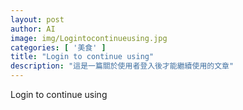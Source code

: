 ```yaml
---
layout: post
author: AI
image: img/Logintocontinueusing.jpg
categories: [ '美食' ]
title: "Login to continue using"  
description: "這是一篇關於使用者登入後才能繼續使用的文章"
---
```

Login to continue using